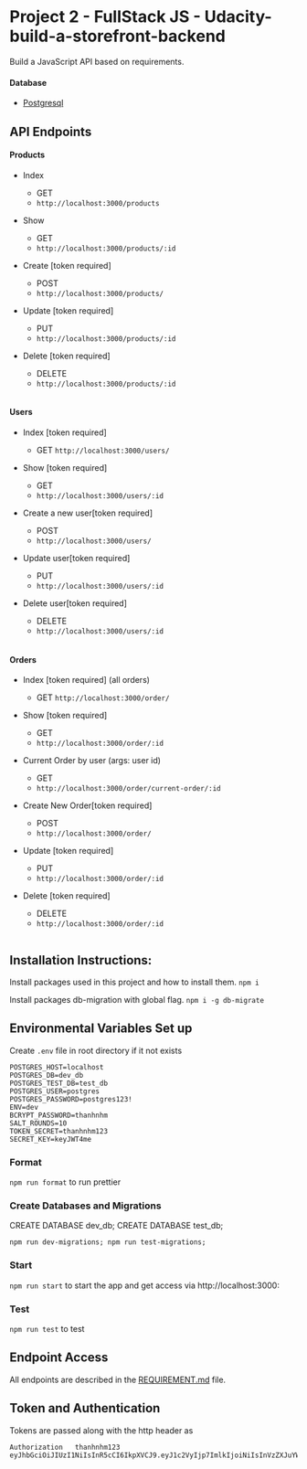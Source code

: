 # Project 2 - FullStack JS - Udacity-build-a-storefront-backend
Build a JavaScript API based on requirements.

#### Database

- [Postgresql](https://www.postgresql.org/)

## API Endpoints

#### Products

- Index
  - GET
  - `http://localhost:3000/products`
- Show
  - GET
  - `http://localhost:3000/products/:id`
- Create [token required]
  - POST
  - `http://localhost:3000/products/`
- Update [token required]
  - PUT
  - `http://localhost:3000/products/:id`
- Delete [token required] 
  - DELETE
  - `http://localhost:3000/products/:id`

  ```

#### Users

- Index [token required]
  - GET `http://localhost:3000/users/`
- Show [token required]
  - GET
  - `http://localhost:3000/users/:id`
- Create a new user[token required]
  - POST
  - `http://localhost:3000/users/`
- Update user[token required]
  - PUT
  - `http://localhost:3000/users/:id`
- Delete user[token required] 
  - DELETE
  - `http://localhost:3000/users/:id`

  ```
#### Orders

- Index [token required] (all orders)
    - GET `http://localhost:3000/order/`
- Show [token required]
    - GET
    - `http://localhost:3000/order/:id`
- Current Order by user (args: user id)
    - GET
     - `http://localhost:3000/order/current-order/:id`
- Create New Order[token required]
    - POST
    - `http://localhost:3000/order/`
- Update [token required]
  - PUT
  - `http://localhost:3000/order/:id`
- Delete [token required] 
  - DELETE
  - `http://localhost:3000/order/:id`

  ```

## Installation Instructions:
Install packages used in this project and how to install them.
`npm i`


Install packages db-migration with global flag.
`npm i -g db-migrate`


## Environmental Variables Set up

Create `.env` file in root directory if it not exists
```
POSTGRES_HOST=localhost
POSTGRES_DB=dev_db
POSTGRES_TEST_DB=test_db
POSTGRES_USER=postgres
POSTGRES_PASSWORD=postgres123!
ENV=dev
BCRYPT_PASSWORD=thanhnhm
SALT_ROUNDS=10
TOKEN_SECRET=thanhnhm123
SECRET_KEY=keyJWT4me
```

### Format

`npm run format` to run prettier


### Create Databases and Migrations

CREATE DATABASE dev_db;
CREATE DATABASE test_db;

`npm run dev-migrations; npm run test-migrations;`


### Start

`npm run start` to start the app and get access via http://localhost:3000:


### Test

`npm run test` to test


## Endpoint Access

All endpoints are described in the [REQUIREMENT.md](REQUIREMENTS.md) file.

## Token and Authentication

Tokens are passed along with the http header as

```
Authorization   thanhnhm123 eyJhbGciOiJIUzI1NiIsInR5cCI6IkpXVCJ9.eyJ1c2VyIjp7ImlkIjoiNiIsInVzZXJuYW1lIjoidGhhbmhuaG0iLCJmaXJzdG5hbWUiOiJuZ3V5ZW4iLCJsYXN0bmFtZSI6InRoYW5oIiwicGFzc3dvcmRfZGlnZXN0IjoiJDJiJDEwJDlKNU1rZmFpdkx0RG5mY0xndkRLdGV0ejNTbXN1LzlmRUdSbVB4ZEtVWHhzcXc0azh2aDdLIn0sImlhdCI6MTY5OTE5ODg0Mn0.qPmXbbZmq6m_mmOg35D3DRr8ZVjZitO_q3K_iSB6dl8
```